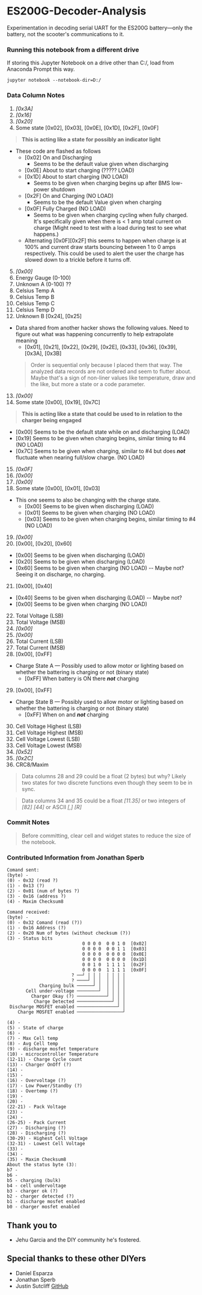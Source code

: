 # ES200G-Decoder-Analysis
Experimentation in decoding serial UART for the ES200G battery—only the battery, not the scooter's communications to it.


### Running this notebook from a different drive
If storing this Jupyter Notebook on a drive other than C:/, load from Anaconda Prompt this way.

```
jupyter notebook --notebook-dir=D:/
```

### Data Column Notes
1. _[0x3A]_
2. _[0x16]_
3. _[0x20]_
4. Some state [0x02], [0x03], [0x0E], [0x1D], [0x2F], [0x0F]
  > __This is acting like a state for possibly an indicator light__

  * These code are flashed as follows
    * [0x02] On and Discharging
      * Seems to be the default value given when discharging
    * [0x0E] About to start charging (????? LOAD)
    * [0x1D] About to start charging (NO LOAD)
      * Seems to be given when charging begins up after BMS low-power shutdown
    * [0x2F] On and Charging (NO LOAD)
      * Seems to be the default Value given when charging
    * [0x0F] Fully Charged (NO LOAD)
      * Seems to be given when charging cycling when fully charged. It's specifically given when there is < 1 amp total current on charge (Might need to test with a load during test to see what happens.)
    * Alternating [0x0F][0x2F] this seems to happen when charge is at 100% and current draw starts bouncing between 1 to 0 amps respectively. This could be used to alert the user the charge has slowed down to a trickle before it turns off.
5. _[0x00]_
6. Energy Gauge (0-100)
7. Unknown A (0-100) ??
8. Celsius Temp A
9. Celsius Temp B
10. Celsius Temp C
11. Celsius Temp D
12. Unknown B [0x24], [0x25]
  * Data shared from another hacker shows the following values. Need to figure out what was happening concurrently to help extrapolate meaning
    * [0x01], [0x21], [0x22], [0x29], [0x2E], [0x33], [0x36], [0x39], [0x3A], [0x3B]
    > Order is sequential only because I placed them that way. The analyzed data records are not ordered and seem to flutter about. Maybe that's a sign of non-liner values like temperature, draw and the like, but more a state or a code parameter.

13. _[0x00]_
14. Some state [0x00], [0x19], [0x7C]
  > __This is acting like a state that could be used to in relation to the charger being engaged__

  * [0x00] Seems to be the default state while on and discharging (LOAD)
  * [0x19] Seems to be given when charging begins, similar timing to #4 (NO LOAD)
  * [0x7C] Seems to be given when charging, similar to #4 but does _**not**_ fluctuate when nearing full/slow charge. (NO LOAD)
15. _[0x0F]_
16. _[0x00]_
17. _[0x00]_
18. Some state [0x00], [0x01], [0x03]
  * This one seems to also be changing with the charge state.
      * [0x00] Seems to be given when discharging (LOAD)
      * [0x01] Seems to be given when charging (NO LOAD)
      * [0x03] Seems to be given when charging begins, similar timing to #4 (NO LOAD)
19. _[0x00]_
20. [0x00], [0x20], [0x60]
  * [0x00] Seems to be given when discharging (LOAD)
  * [0x20] Seems to be given when discharging (LOAD)
  * [0x60] Seems to be given when charging (NO LOAD) -- Maybe not? Seeing it on discharge, no charging.
21. [0x00], [0x40]
  * [0x40] Seems to be given when discharging (LOAD) -- Maybe not?
  * [0x00] Seems to be given when charging (NO LOAD)
22. Total Voltage (LSB)
23. Total Voltage (MSB)
24. _[0x00]_
25. _[0x00]_
26. Total Current (LSB)
27. Total Current (MSB)
28. [0x00], [0xFF]
  * Charge State A — Possibly used to allow motor or lighting based on whether the battering is charging or not (binary state)
      * [0xFF] When battery is ON there  _**not**_ charging
29. [0x00], [0xFF]
  * Charge State B — Possibly used to allow motor or lighting based on whether the battering is charging or not (binary state)
      * [0xFF] When on and _**not**_ charging
30. Cell Voltage Highest (LSB)
31. Cell Voltage Highest (MSB)
32. Cell Voltage Lowest (LSB)
33. Cell Voltage Lowest (MSB)
34. _[0x52]_
35. _[0x2C]_
36. CRC8/Maxim

> Data columns 28 and 29 could be a float (2 bytes) but why? Likely two states for two discrete functions even though they seem to be in sync.

> Data columns 34 and 35 could be a float _[11.35]_ or two integers of _[82]_ _[44]_ or ASCII _[,]_ _[R]_

### Commit Notes
> Before committing, clear cell and widget states to reduce the size of the notebook.



### Contributed Information from Jonathan Sperb
```
Comand sent:
(byte) -
(0) - 0x32 (read ?)
(1) - 0x13 (?)
(2) - 0x01 (num of bytes ?)
(3) - 0x16 (address ?)
(4) - Maxim Checksum8

Comand received:
(byte) -
(0) - 0x32 Comand (read (?))
(1) - 0x16 Address (?)
(2) - 0x20 Num of bytes (without checksum (?))
(3) - Status bits
                            0 0 0 0  0 0 1 0  [0x02]
                            0 0 0 0  0 0 1 1  [0x03]
                            0 0 0 0  0 0 0 0  [0x0E]
                            0 0 0 0  0 0 0 0  [0x1D]
                            0 0 1 0  1 1 1 1  [0x2F]
                            0 0 0 0  1 1 1 1  [0x0F]
                        ? ──┘ │ │ │  │ │ │ │
                        ? ────┘ │ │  │ │ │ │
            Charging bulk ──────┘ │  │ │ │ │
       Cell under-voltage ────────┘  │ │ │ │
         Charger Okay (?) ───────────┘ │ │ │
          Charge Detected ─────────────┘ │ │
 Discharge MOSFET enabled ───────────────┘ │
    Charge MOSFET enabled ─────────────────┘

(4) -
(5) - State of charge
(6) -
(7) - Max Cell temp
(8) - Avg Cell temp
(9) - discharge mosfet temperature
(10) - microcontroller Temperature
(12-11) - Charge Cycle count
(13) - Charger OnOff (?)
(14) -
(15) -
(16) - Overvoltage (?)
(17) - Low Power/Standby (?)
(18) - Overtemp (?)
(19) -
(20) -
(22-21) - Pack Voltage
(23) -
(24) -
(26-25) - Pack Current
(27) - Discharging (?)
(28) - Discharging (?)
(30-29) - Highest Cell Voltage
(32-31) - Lowest Cell Voltage
(33) -
(34) -
(35) - Maxim Checksum8
About the status byte (3):
b7 -
b6 -
b5 - charging (bulk)
b4 - cell undervoltage
b3 - charger ok (?)
b2 - charger detected (?)
b1 - discharge mosfet enabled
b0 - charger mosfet enabled
```


## Thank you to
* Jehu Garcia and the DIY community he's fostered.

## Special thanks to these other DIYers
* Daniel Esparza
* Jonathan Sperb
* Justin Sutcliff [GitHub](#https://github.com/DookieSheets/OKAI-Battery-Lib)
